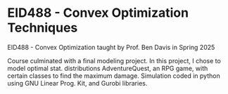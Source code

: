# EID488 - Convex Optimization Techniques

EID488 - Convex Optimization taught by Prof. Ben Davis in Spring 2025

Course culminated with a final modeling project. In this project, I chose to model optimal stat. distributions AdventureQuest, an RPG game, with certain classes to find the maximum damage. Simulation coded in python using GNU Linear Prog. Kit, and Gurobi libraries. 